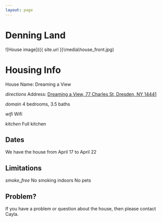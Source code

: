 ```yaml
---
layout: page
---
```


# Denning Land

![House image]({{ site.url }}\media\house_front.jpg)

# Housing Info

House Name: Dreaming a View

<i class="material-icons">directions</i> Address: [Dreaming a View, 77 Charles St, Dresden, NY 14441](https://goo.gl/maps/sJWsM83KwsS2)

<i class="material-icons">domain</i> 4 bedrooms, 3.5 baths

<i class="material-icons">wifi</i> Wifi

<i class="material-icons">kitchen</i> Full kitchen


## Dates
We have the house from April 17 to April 22


## Limitations
<i class="material-icons">smoke_free</i> No smoking indoors
No pets


## Problem?

If you have a problem or question about the house, then please contact Cayla.
